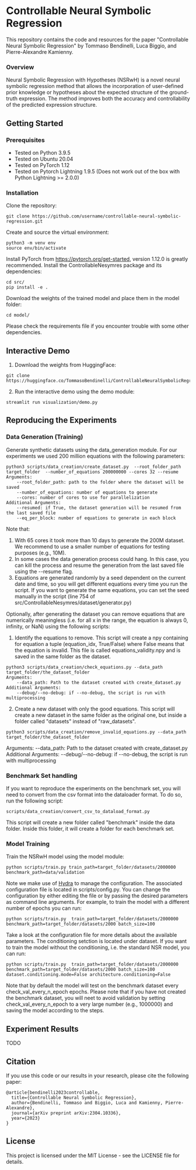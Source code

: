 # Controllable Neural Symbolic Regression
This repository contains the code and resources for the paper "Controllable Neural Symbolic Regression" by Tommaso Bendinelli, Luca Biggio, and Pierre-Alexandre Kamienny.

### Overview
Neural Symbolic Regression with Hypotheses (NSRwH) is a novel neural symbolic regression method that allows the incorporation of user-defined prior knowledge or hypotheses about the expected structure of the ground-truth expression. The method improves both the accuracy and controllability of the predicted expression structure.


## Getting Started

### Prerequisites
* Tested on Python 3.9.5 
* Tested on Ubuntu 20.04
* Tested on PyTorch 1.12 
* Tested on Pytorch Lightning 1.9.5 (Does not work out of the box with Python Lightning >= 2.0.0)
### Installation
Clone the repository:
``` 
git clone https://github.com/username/controllable-neural-symbolic-regression.git
```
Create and source the virtual environment:
```
python3 -m venv env
source env/bin/activate
```
Install PyTorch from https://pytorch.org/get-started, version 1.12.0 is greatly recommended.
Install the ControllableNesymres package and its dependencies:
```
cd src/
pip install -e .
```
Download the weights of the trained model and place them in the model folder:
```
cd model/
```

Please check the requirements file if you encounter trouble with some other dependencies.

## Interactive Demo
1. Download the weights from HuggingFace:
```
git clone   https://huggingface.co/TommasoBendinelli/ControllableNeuralSymbolicRegressionWeights 
```
2. Run the interactive demo using the demo module:
```
streamlit run visualization/demo.py
```


## Reproducing the Experiments
### Data Generation (Training)
Generate synthetic datasets using the data_generation module. For our experiments we used 200 million equations with the following parameters:
``` 
python3 scripts/data_creation/create_dataset.py  --root_folder_path target_folder  --number_of_equations 200000000 --cores 32 --resume
Arguments:
    --root_folder_path: path to the folder where the dataset will be saved
    --number_of_equations: number of equations to generate
    --cores: number of cores to use for parallelization
Additional Arguments:
    --resumed: if True, the dataset generation will be resumed from the last saved file
    --eq_per_block: number of equations to generate in each block
``` 
Note that:
1. With 65 cores it took more than 10 days to generate the 200M dataset. We recommend to use a smaller number of equations for testing purposes (e.g., 10M). 
2. In some cases the data generation process could hang. In this case, you can kill the process and resume the generation from the last saved file using the --resume flag.
3. Equations are generated randomly by a seed dependent on the current date and time, so you will get different equations every time you run the script. If you want to generate the same equations, you can set the seed manually in the script (line 754 of src/ControllableNesymres/dataset/generator.py)

Optionally, after generating the dataset you can remove equations that are numerically meaningless (i.e. for all x in the range, the equation is always 0, infinity, or NaN) using the following scripts:
1. Identify the equations to remove. This script will create a npy containing for equation a tuple (equation_idx, True/False) where False means that the equation is invalid. This file is called equations_validity.npy and is saved in the same folder as the dataset.
```
python3 scripts/data_creation/check_equations.py --data_path target_folder/the_dataset_folder
Arguments:
    --data_path: Path to the dataset created with create_dataset.py
Additional Arguments:
    --debug/--no-debug: if --no-debug, the script is run with multiprocessing
```
2. Create a new dataset with only the good equations. This script will create a new dataset in the same folder as the original one, but inside
a folder called "datasets" instead of "raw_datasets".
```
python3 scripts/data_creation/remove_invalid_equations.py --data_path target_folder/the_dataset_folder
```
Arguments:
    --data_path: Path to the dataset created with create_dataset.py
Additional Arguments:
    --debug/--no-debug: if --no-debug, the script is run with multiprocessing

### Benchmark Set handling 
If you want to reproduce the experiments on the benchmark set, you will need to convert from the csv format into the dataloader format. To do so, run the following script:
```
scripts/data_creation/convert_csv_to_dataload_format.py 
```
This script will create a new folder called "benchmark" inside the data folder. Inside this folder, it will create a folder for each benchmark set.


### Model Training
Train the NSRwH model using the model module:
``` 
python scripts/train.py train_path=target_folder/datasets/2000000 benchmark_path=data/validation
``` 
Note we make use of [Hydra](https://hydra.cc) to manage the configuration. The associated configuration file is located in scripts/config.py. You can change the configuration by either editing the file or by passing the desired parameters as command line arguments. For example, to train the model with a different number of epochs you can run:
```
python scripts/train.py  train_path=target_folder/datasets/2000000 benchmark_path=target_folder/datasets/2000 batch_size=100
```
Take a look at the configuration file for more details about the available parameters. The conditioning setction is located under dataset.
If you want to train the model without the conditioning, i.e. the standard NSR model, you can run:
```
python scripts/train.py  train_path=target_folder/datasets/2000000 benchmark_path=target_folder/datasets/2000 batch_size=100 dataset.conditioning.mode=False architecture.conditioning=False
```

Note that by default the model will test on the benchmark dataset every check_val_every_n_epoch epochs. Please note that if you have not created the benchmark dataset, you will neet to avoid validation by setting check_val_every_n_epoch to a very large number (e.g., 1000000) and saving the model according to the steps.

## Experiment Results
TODO

## Citation

If you use this code or our results in your research, please cite the following paper:
``` 
@article{bendinelli2023controllable,
  title={Controllable Neural Symbolic Regression},
  author={Bendinelli, Tommaso and Biggio, Luca and Kamienny, Pierre-Alexandre},
  journal={arXiv preprint arXiv:2304.10336},
  year={2023}
}
``` 


## License
This project is licensed under the MIT License - see the LICENSE file for details.

